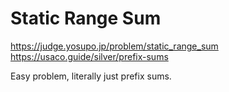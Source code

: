 # Static Range Sum

https://judge.yosupo.jp/problem/static_range_sum
https://usaco.guide/silver/prefix-sums

Easy problem, literally just prefix sums.

